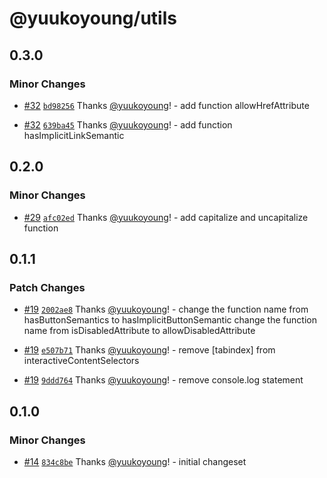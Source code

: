 # @yuukoyoung/utils

## 0.3.0

### Minor Changes

- [#32](https://github.com/yuukoyoung/yuuko-design/pull/32) [`bd98256`](https://github.com/yuukoyoung/yuuko-design/commit/bd98256f8b81b115bd9d0fabac98c34c130f12d9) Thanks [@yuukoyoung](https://github.com/yuukoyoung)! - add function allowHrefAttribute

- [#32](https://github.com/yuukoyoung/yuuko-design/pull/32) [`639ba45`](https://github.com/yuukoyoung/yuuko-design/commit/639ba45eaabadd62f6e19f883763225f0977570b) Thanks [@yuukoyoung](https://github.com/yuukoyoung)! - add function hasImplicitLinkSemantic

## 0.2.0

### Minor Changes

- [#29](https://github.com/yuukoyoung/yuuko-design/pull/29) [`afc02ed`](https://github.com/yuukoyoung/yuuko-design/commit/afc02edc0b624ee073a0a6603a5cf8d954aa7725) Thanks [@yuukoyoung](https://github.com/yuukoyoung)! - add capitalize and uncapitalize function

## 0.1.1

### Patch Changes

- [#19](https://github.com/yuukoyoung/yuuko-design/pull/19) [`2002ae8`](https://github.com/yuukoyoung/yuuko-design/commit/2002ae815f34610630940ebf91ba03b93dbf7c94) Thanks [@yuukoyoung](https://github.com/yuukoyoung)! - change the function name from hasButtonSemantics to hasImplicitButtonSemantic
  change the function name from isDisabledAttribute to allowDisabledAttribute

- [#19](https://github.com/yuukoyoung/yuuko-design/pull/19) [`e507b71`](https://github.com/yuukoyoung/yuuko-design/commit/e507b71dc49b3651280f1c78348913acabd1108b) Thanks [@yuukoyoung](https://github.com/yuukoyoung)! - remove [tabindex] from interactiveContentSelectors

- [#19](https://github.com/yuukoyoung/yuuko-design/pull/19) [`9ddd764`](https://github.com/yuukoyoung/yuuko-design/commit/9ddd764b522de71c09a7d4590b11e1f9e38dd311) Thanks [@yuukoyoung](https://github.com/yuukoyoung)! - remove console.log statement

## 0.1.0

### Minor Changes

- [#14](https://github.com/yuukoyoung/yuuko-design/pull/14) [`834c8be`](https://github.com/yuukoyoung/yuuko-design/commit/834c8be97e516807e690ff86b2a2eb5672ab9c2c) Thanks [@yuukoyoung](https://github.com/yuukoyoung)! - initial changeset
